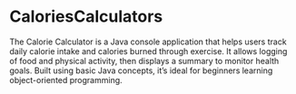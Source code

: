 # CaloriesCalculators
The Calorie Calculator is a Java console application that helps users track daily calorie intake and calories burned through exercise. It allows logging of food and physical activity, then displays a summary to monitor health goals. Built using basic Java concepts, it’s ideal for beginners learning object-oriented programming.

